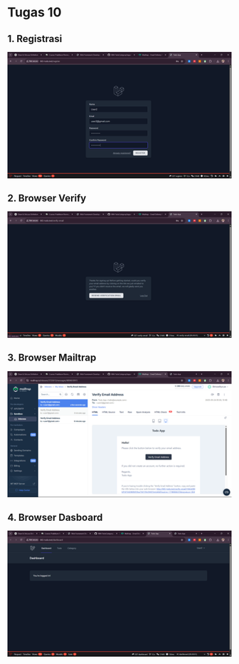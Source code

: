 # Tugas 10

## 1. Registrasi
![alt text](screenshot/tugas10/Register.png)

## 2. Browser Verify
![alt text](screenshot/tugas10/BrowserVerify.png)

## 3. Browser Mailtrap
![alt text](screenshot/tugas10/BrowserMailtrap.png)

## 4. Browser Dasboard
![alt text](screenshot/tugas10/BrowserDasboard.png)